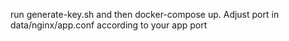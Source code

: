 run generate-key.sh and then docker-compose up. Adjust port in data/nginx/app.conf according to your app port
